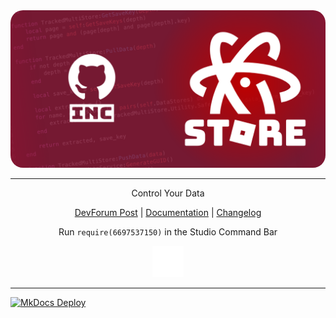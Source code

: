 <img style="border-radius: 20px;" src=https://raw.githubusercontent.com/Inctus/AtomicStore/main/docs/Images/banner.png>

---------------

<div align=center> 

 Control Your Data   

 [DevForum Post]() | [Documentation](https://inctus.github.io/AtomicStore/) | [Changelog](https://inctus.github.io/AtomicStore/Changelog)
 
 Run `require(6697537150)` in the Studio Command Bar

<img width=50px; src="https://raw.githubusercontent.com/Inctus/AtomicStore/main/docs/Images/logo.png">

</div>

--------------------

[![MkDocs Deploy](https://github.com/Inctus/AtomicStore/actions/workflows/DeployDocs.yml/badge.svg)](https://github.com/Inctus/AtomicStore/actions/workflows/DeployDocs.yml)
